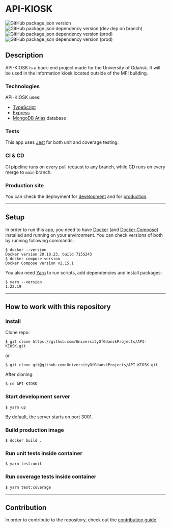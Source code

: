 # API-KIOSK

![GitHub package.json version](https://img.shields.io/github/package-json/v/UniversityOfGdanskProjects/API-KIOSK?style=for-the-badge&color=white)
![GitHub package.json dependency version (dev dep on branch)](https://img.shields.io/github/package-json/dependency-version/UniversityOfGdanskProjects/API-KIOSK/dev/typescript?logo=typescript&style=for-the-badge)
![GitHub package.json dependency version (prod)](https://img.shields.io/github/package-json/dependency-version/UniversityOfGdanskProjects/API-KIOSK/express?color=green&logo=express&style=for-the-badge)
![GitHub package.json dependency version (prod)](https://img.shields.io/github/package-json/dependency-version/UniversityOfGdanskProjects/API-KIOSK/mongoose?color=lightgreen&logo=mongodb&style=for-the-badge)

## Description

API-KIOSK is a back-end project made for the University of Gdańsk. It will be used in the information kiosk located outside of the MFI building.

### Technologies

API-KIOSK uses:

-   [TypeScript](https://www.typescriptlang.org/)
-   [Express](https://expressjs.com/)
-   [MongoDB Atlas](https://www.mongodb.com/atlas/database) database

### Tests

This app uses [Jest](https://jestjs.io/) for both unit and coverage testing.

### CI & CD

CI pipeline runs on every pull request to any branch, while CD runs on every merge to `main` branch.

### Production site

You can check the deployment for [development](https://api-kiosk-dev.onrender.com) and for [production](https://api-kiosk-prod.onrender.com).

---

## Setup

In order to run this app, you need to have [Docker](https://www.docker.com/) (and [Docker Compose](https://docs.docker.com/compose/)) installed and running on your environment. You can check versions of both by running following commands:

```console
$ docker --version
Docker version 20.10.23, build 7155243
$ docker compose version
Docker Compose version v2.15.1
```

You also need [Yarn](https://yarnpkg.com/) to run scripts, add dependencies and install packages:

```console
$ yarn --version
1.22.19
```

---

## How to work with this repository

### Install

Clone repo:

```console
$ git clone https://github.com/UniversityOfGdanskProjects/API-KIOSK.git
```

or

```console
$ git clone git@github.com:UniversityOfGdanskProjects/API-KIOSK.git
```

After cloning:

```console
$ cd API-KIOSK
```

### Start development server

```console
$ yarn up
```

By default, the server starts on port 3001.

### Build production image

```console
$ docker build .
```

### Run unit tests inside container

```console
$ yarn test:unit
```

### Run coverage tests inside container

```console
$ yarn test:coverage
```

---

## Contribution

In order to contribute to the repository, check out the [contribution guide](docs/CONTRIBUTING.md).
